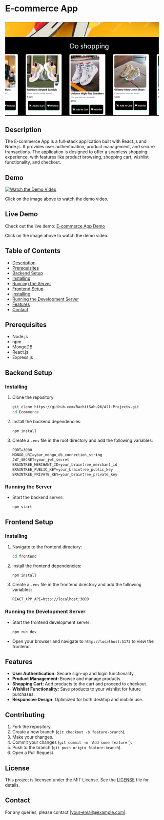 # E-commerce App

![E-commerce App](https://github.com/RachitSahu26/All-Projects/blob/main/Ecommerce/E-commerce-img-demo.png)

## Description
The E-commerce App is a full-stack application built with React.js and Node.js. It provides user authentication, product management, and secure transactions. The application is designed to offer a seamless shopping experience, with features like product browsing, shopping cart, wishlist functionality, and checkout.

## Demo

[![Watch the Demo Video](https://img.youtube.com/vi/VIDEO_ID_HERE/maxresdefault.jpg)](https://www.youtube.com/watch?v=VIDEO_ID_HERE)

Click on the image above to watch the demo video.

## Live Demo
Check out the live demo: [E-commerce App Demo](https://vrs-shoppyrss.vercel.app/)

Click on the image above to watch the demo video.

## Table of Contents
- [Description](#description)
- [Prerequisites](#prerequisites)
- [Backend Setup](#backend-setup)
- [Installing](#installing)
- [Running the Server](#running-the-server)
- [Frontend Setup](#frontend-setup)
- [Installing](#installing-1)
- [Running the Development Server](#running-the-development-server)
- [Features](#features)
- [Contact](#contact)


## Prerequisites
- Node.js
- npm
- MongoDB
- React.js
- Express.js

## Backend Setup

### Installing
1. Clone the repository:
    ```bash
    git clone https://github.com/RachitSahu26/All-Projects.git
    cd Ecommerce
    ```

2. Install the backend dependencies:
    ```bash
    npm install
    ```

3. Create a `.env` file in the root directory and add the following variables:
    ```env
    PORT=3000
    MONGO_URI=your_mongo_db_connection_string
    JWT_SECRET=your_jwt_secret
    BRAINTREE_MERCHANT_ID=your_braintree_merchant_id
    BRAINTREE_PUBLIC_KEY=your_braintree_public_key
    BRAINTREE_PRIVATE_KEY=your_braintree_private_key
    ```

### Running the Server
- Start the backend server:
    ```bash
    npm start
    ```

## Frontend Setup

### Installing
1. Navigate to the frontend directory:
    ```bash
    cd frontend
    ```

2. Install the frontend dependencies:
    ```bash
    npm install
    ```

3. Create a `.env` file in the frontend directory and add the following variables:
    ```env
    REACT_APP_API=http://localhost:3000
    ```

### Running the Development Server
- Start the frontend development server:
    ```bash
    npm run dev
    ```

- Open your browser and navigate to `http://localhost:5173` to view the frontend.

## Features
- **User Authentication:** Secure sign-up and login functionality.
- **Product Management:** Browse and manage products.
- **Shopping Cart:** Add products to the cart and proceed to checkout.
- **Wishlist Functionality:** Save products to your wishlist for future purchases.
- **Responsive Design:** Optimized for both desktop and mobile use.

## Contributing
1. Fork the repository.
2. Create a new branch (`git checkout -b feature-branch`).
3. Make your changes.
4. Commit your changes (`git commit -m 'Add some feature'`).
5. Push to the branch (`git push origin feature-branch`).
6. Open a Pull Request.

## License
This project is licensed under the MIT License. See the [LICENSE](LICENSE) file for details.

## Contact
For any queries, please contact [your-email@example.com].
